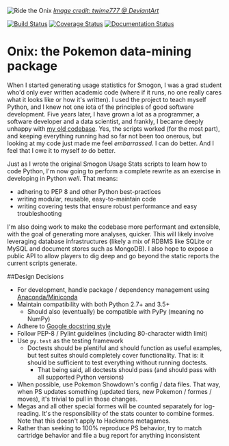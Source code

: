 ![Ride the Onix](http://img06.deviantart.net/e96e/i/2014/359/b/8/the_rock_snake_by_twime777-d8b5eu8.png)
[_Image credit: twime777 @ DeviantArt_](http://twime777.deviantart.com/art/The-Rock-Snake-502457696)

[![Build Status](https://travis-ci.org/Antar1011/Onix.svg?branch=master)](https://travis-ci.org/Antar1011/Onix)
[![Coverage Status](https://coveralls.io/repos/github/Antar1011/Onix/badge.svg?branch=master)](https://coveralls.io/github/Antar1011/Onix?branch=master)
[![Documentation Status](https://readthedocs.org/projects/onix/badge/?version=latest)](http://onix.readthedocs.io/en/latest/?badge=latest)

# Onix: the Pokemon data-mining package
When I started generating usage statistics for Smogon, I was a grad student
who'd only ever written academic code (where if it runs, no one really cares
what it looks like or how it's written). I used the project to teach myself
Python, and I knew not one iota of the principles of good software development.
Five years later, I have grown a lot as a programmer, a software developer and a
data scientist, and frankly, I became deeply unhappy with
[my old codebase](https://github.com/Antar1011/Smogon-Usage-Stats). Yes, the
scripts worked (for the most part), and keeping everything running had so far
not been too onerous, but looking at my code just made me feel *embarrassed*. I
can do better. And I feel that I owe it to myself *to* do better.

Just as I wrote the original Smogon Usage Stats scripts to learn how to code
Python, I'm now going to perform a complete rewrite as an exercise in developing
in Python *well*. That means:
  * adhering to PEP 8 and other Python best-practices
  * writing modular, reusable, easy-to-maintain code
  * writing covering tests that ensure robust performance and easy
  troubleshooting

I'm also doing work to make the codebase more performant and extensible, with
the goal of generating more analyses, quicker. This will likely involve
leveraging database infrastructures (likely a mix of RDBMS like SQLite or
MySQL and document stores such as MongoDB). I also hope to expose a public API
to allow players to dig deep and go beyond the static reports the current
scripts generate.

##Design Decisions
 * For development, handle package / dependency management using
 [Anaconda/Miniconda](https://www.continuum.io/why-anaconda)
 * Maintain compatibility with both Python 2.7+ and 3.5+
    * Should also (eventually) be compatible with PyPy (meaning no NumPy)
 * Adhere to [Google docstring style](
 http://sphinxcontrib-napoleon.readthedocs.io/en/latest/example_google.html)
 * Follow PEP-8 / Pylint guidelines (including 80-character width limit)
 * Use `py.test` as the testing framework
    * Doctests should be plentiful and should function as useful examples, but
    test suites should completely cover functionality. That is: it should be
    sufficient to test everything without running doctests.
        * That being said, all doctests should pass (and should pass with all
        supported Python versions)
 * When possible, use Pokemon Showdown's config / data files. That way, when
 PS updates something (updated tiers, new Pokemon / formes / moves), it's
 trivial to pull in those changes.
 * Megas and all other special formes will be counted separately for
 log-reading. It's the responsibility of the stats counter to combine formes.
 Note that this doesn't apply to Hackmons metagames.
 * Rather than seeking to 100% reproduce PS behavior, try to match cartridge
behavior and file a bug report for anything inconsistent
